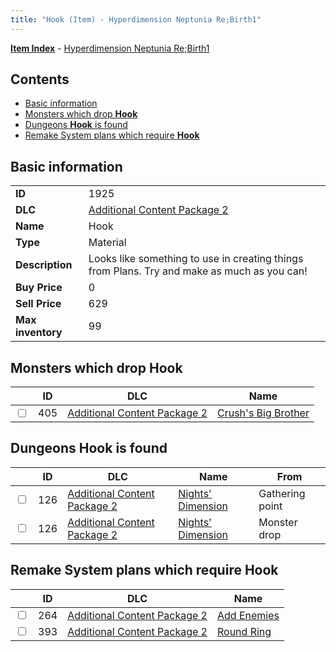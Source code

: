 ```yaml
---
title: "Hook (Item) - Hyperdimension Neptunia Re;Birth1"
---
```


[**Item Index**](/neptunia/rb1/item/index.html) - [Hyperdimension Neptunia Re;Birth1](/neptunia/rb1)

## Contents

- [Basic information](#basic-information)
- [Monsters which drop **Hook**](#monsters-which-drop-hook)
- [Dungeons **Hook** is found](#dungeons-hook-is-found)
- [Remake System plans which require **Hook**](#remake-system-plans-which-require-hook)

## Basic information

|   |   |
| -- | -- |
| **ID** | 1925 |
| **DLC** | [Additional Content Package 2](/neptunia/rb1/dlc/11-pack2.html) |
| **Name** | Hook |
| **Type** | Material |
| **Description** | Looks like something to use in creating things from Plans. Try and make as much as you can! |
| **Buy Price** | 0 |
| **Sell Price** | 629 |
| **Max inventory** | 99 |


## Monsters which drop **Hook**

|    | ID | DLC | Name |
| -- | -- | --- | ---- |
| <input type="checkbox" id="rb1-monster-11-405" class="trackbox" /> | 405 | [Additional Content Package 2](/neptunia/rb1/dlc/11-pack2.html) | [Crush's Big Brother](/neptunia/rb1/monster/11-405-crushs-big-brother.html) |


## Dungeons **Hook** is found

|    | ID | DLC | Name | From |
| -- | -- | --- | ---- | ---- |
| <input type="checkbox" id="rb1-dungeon-11-126" class="trackbox" /> | 126 | [Additional Content Package 2](/neptunia/rb1/dlc/11-pack2.html) | [Nights' Dimension](/neptunia/rb1/dungeon/11-126-nights-dimension.html) | Gathering point |
| <input type="checkbox" id="rb1-dungeon-11-126" class="trackbox" /> | 126 | [Additional Content Package 2](/neptunia/rb1/dlc/11-pack2.html) | [Nights' Dimension](/neptunia/rb1/dungeon/11-126-nights-dimension.html) | Monster drop |


## Remake System plans which require **Hook**

|    | ID | DLC | Name |
| -- | -- | --- | ---- |
| <input type="checkbox" id="rb1-quest-11-264" class="trackbox" /> | 264 | [Additional Content Package 2](/neptunia/rb1/dlc/11-pack2.html) | [Add Enemies](/neptunia/rb1/quest/11-264-add-enemies.html) |
| <input type="checkbox" id="rb1-quest-11-393" class="trackbox" /> | 393 | [Additional Content Package 2](/neptunia/rb1/dlc/11-pack2.html) | [Round Ring](/neptunia/rb1/quest/11-393-round-ring.html) |
